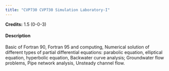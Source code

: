 ```yaml
---
title: "CVP730 CVP730 Simulation Laboratory-I"
---
```

**Credits:** 1.5 (0-0-3)

#### Description
Basic of Fortran 90, Fortran 95 and computing, Numerical solution of different types of partial differential equations: parabolic equation, elliptical equation, hyperbolic equation, Backwater curve analysis; Groundwater flow problems, Pipe network analysis, Unsteady channel flow.